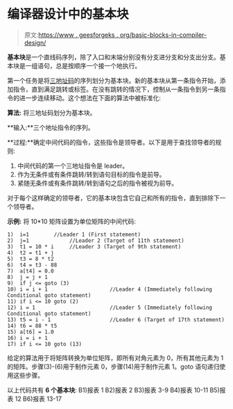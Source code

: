 # 编译器设计中的基本块

> 原文:[https://www . geesforgeks . org/basic-blocks-in-compiler-design/](https://www.geeksforgeeks.org/basic-blocks-in-compiler-design/)

**基本块**是一个直线码序列，除了入口和末端分别没有分支进分支和分支出分支。基本块是一组语句，总是按顺序一个接一个地执行。

第一个任务是将[三地址码](https://www.geeksforgeeks.org/three-address-code-compiler/)的序列划分为基本块。新的基本块从第一条指令开始，添加指令，直到满足跳转或标签。在没有跳转的情况下，控制从一条指令到另一条指令的进一步连续移动。这个想法在下面的算法中被标准化:

**算法:**
将三地址码划分为基本块。

**输入:**三个地址指令的序列。

**过程:**确定中间代码的指令，这些指令是领导者。以下是用于查找领导者的规则:

1.  中间代码的第一个三地址指令是 leader。
2.  作为无条件或有条件跳转/转到语句目标的指令是前导。
3.  紧随无条件或有条件跳转/转到语句之后的指令被视为前导。

对于每个这样确定的领导者，它的基本块包含它自己和所有的指令，直到排除下一个领导者。

**示例:**
将 10*10 矩阵设置为单位矩阵的中间代码:

```
1)  i=1        //Leader 1 (First statement)
2)  j=1             //Leader 2 (Target of 11th statement)
3)  t1 = 10 * i     //Leader 3 (Target of 9th statement) 
4)  t2 = t1 + j
5)  t3 = 8 * t2
6)  t4 = t3 - 88
7)  a[t4] = 0.0
8)  j = j + 1
9)  if j <= goto (3)       
10) i = i + 1                    //Leader 4 (Immediately following Conditional goto statement)
11) if i <= 10 goto (2)
12) i = 1                        //Leader 5 (Immediately following Conditional goto statement)
13) t5 = i - 1                   //Leader 6 (Target of 17th statement) 
14) t6 = 88 * t5
15) a[t6] = 1.0
16) i = i + 1
17) if i <= 10 goto (13) 
```

给定的算法用于将矩阵转换为单位矩阵，即所有对角元素为 0，所有其他元素为 1 的矩阵。步骤(3)-(6)用于制作元素 0，步骤(14)用于制作元素 1。goto 语句递归使用这些步骤。

以上代码共有 **6 个基本块**:
B1)报表 1
B2)报表 2
B3)报表 3-9
B4)报表 10-11
B5)报表 12
B6)报表 13-17
